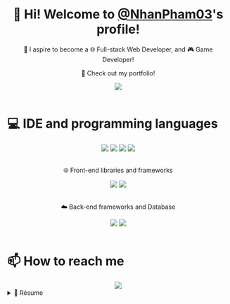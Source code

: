 <h1 align='center'>
    👋 Hi! Welcome to <a href='https://github.com/NhanPham03'>@NhanPham03</a>'s profile!
</h1>

<p align='center'>
    🔰 I aspire to become a 🌐 Full-stack Web Developer, and 🎮 Game Developer!
</p>

<div>
    <p align='center'>👀 Check out my portfolio!</p>
    <div align='center'>
        <a href='https://nhanpham03.github.io/portfolio/'>
            <img src='https://img.shields.io/badge/GitHub%20Pages-222222?style=for-the-badge&logo=GitHub%20Pages&logoColor=white' />
        </a>
    </div>
</div><br>

<div>
    <h1>💻 IDE and programming languages</h1>
    <div align='center'>
        <img src='https://img.shields.io/badge/VSCode-0078D4?style=for-the-badge&logo=visual%20studio%20code&logoColor=white' />
        <img src='https://img.shields.io/badge/Node%20js-339933?style=for-the-badge&logo=nodedotjs&logoColor=white' />
        <img src='https://img.shields.io/badge/TypeScript-007ACC?style=for-the-badge&logo=typescript&logoColor=white' />
        <img src='https://img.shields.io/badge/JavaScript-323330?style=for-the-badge&logo=javascript&logoColor=F7DF1E' />
    </div>
</div><br>

<div>
    <p align='center'>🌐 Front-end libraries and frameworks</p>
    <div align='center'>
        <img src='https://img.shields.io/badge/React-20232A?style=for-the-badge&logo=react&logoColor=61DAFB' />
        <img src='https://img.shields.io/badge/Tailwind_CSS-38B2AC?style=for-the-badge&logo=tailwind-css&logoColor=white' />
    </div>
</div><br>

<div>
    <p align='center'>☁️ Back-end frameworks and Database</p>
    <div align='center'>
        <img src='https://img.shields.io/badge/Express%20js-000000?style=for-the-badge&logo=express&logoColor=white' />
        <img src='https://img.shields.io/badge/MongoDB-4EA94B?style=for-the-badge&logo=mongodb&logoColor=white' />
    </div>
</div><br>

<div>
    <h1>📫 How to reach me</h1>
    <div align='center'>
        <a href='mailto:ph.nhan03@gmail.com'>
            <img src='https://img.shields.io/badge/Gmail-D14836?style=for-the-badge&logo=gmail&logoColor=white' />
        </a>
    </div>
</div>

<details>
    <summary> 📃 Résume</summary>

## Education
- 📚 **Information Technology - Software Engineering**\
📅 2021 - 2025\
📍 **HCMC University of Technology and Education** - Ho Chi Minh, Vietnam

- 📚 **Game Development**\
📅 2022 - On hold\
📎 **Self-taught**

- 📚 **Mobile Development (Android)**\
📅 2023 - 2024\
📍 **HCMC University of Technology and Education** - Ho Chi Minh, Vietnam

- 📚 **Web Development - Full-stack**\
📅 2023 - Now\
📎 **Self-taught**

## Experience
- 📚 **Web Development (Front-end | React)**\
📅 Jun 2024 - Aug 2024\
📝 Intern/Trainee\
📍 **FPT Software Academy (FSA)** - Ho Chi Minh, Vietnam

</details>
